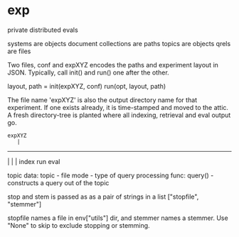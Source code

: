 exp
===

private distributed evals

systems are objects
document collections are paths
topics are objects
qrels are files

Two files, conf and expXYZ encodes the paths and experiment layout in
JSON. Typically, call init() and run() one after the other.

layout, path = init(expXYZ, conf)
run(opt, layout, path)

The file name 'expXYZ' is also the output directory name for that
experiment. If one exists already, it is time-stamped and moved to the
attic. A fresh directory-tree is planted where all indexing, retrieval
and eval output go.

    expXYZ
       |
 -------------
|      |      |
index  run    eval

topic
 data:
  topic - file
  mode - type of query processing
 func:
  query() - constructs a query out of the topic

stop and stem is passed as as a pair of strings in a list ["stopfile", "stemmer"]

stopfile names a file in env["utils"] dir, and stemmer names a
stemmer. Use "None" to skip to exclude stopping or stemming.